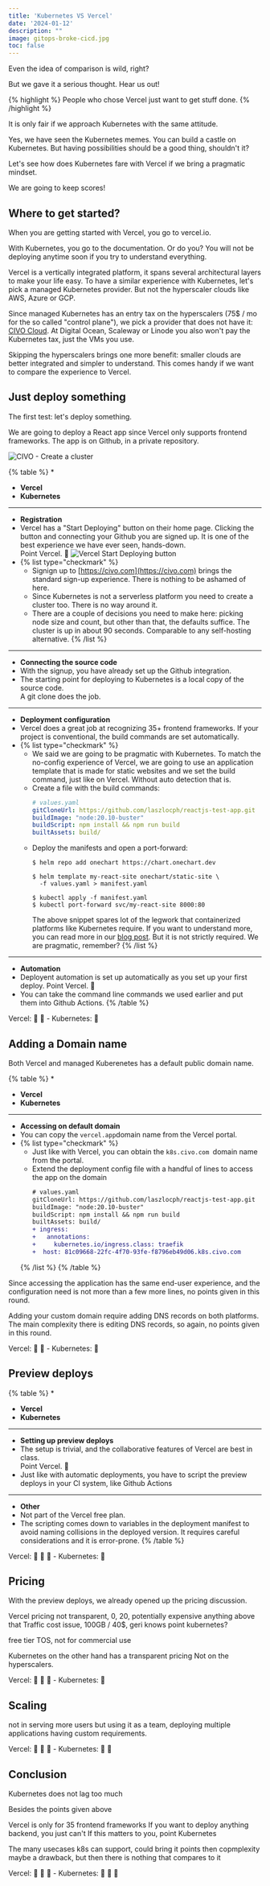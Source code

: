```yaml
---
title: 'Kubernetes VS Vercel'
date: '2024-01-12'
description: ""
image: gitops-broke-cicd.jpg
toc: false
---
```


Even the idea of comparison is wild, right?

But we gave it a serious thought. Hear us out!

{% highlight %}
People who chose Vercel just want to get stuff done.
{% /highlight %}

It is only fair if we approach Kubernetes with the same attitude.

Yes, we have seen the Kubernetes memes. You can build a castle on Kubernetes. But having possibilities should be a good thing, shouldn't it?

Let's see how does Kubernetes fare with Vercel if we bring a pragmatic mindset.

We are going to keep scores!

## Where to get started?

When you are getting started with Vercel, you go to vercel.io.

With Kubernetes, you go to the documentation. Or do you? You will not be deploying anytime soon if you try to understand everything.

Vercel is a vertically integrated platform, it spans several architectural layers to make your life easy. To have a similar experience with Kubernetes, let's pick a managed Kubernetes provider. But not the hyperscaler clouds like AWS, Azure or GCP.

Since managed Kubernetes has an entry tax on the hyperscalers (75$ / mo for the so called "control plane"), we pick a provider that does not have it: [CIVO Cloud](https://civo.com). At Digital Ocean, Scaleway or Linode you also won't pay the Kubernetes tax, just the VMs you use. 

Skipping the hyperscalers brings one more benefit: smaller clouds are better integrated and simpler to understand. This comes handy if we want to compare the experience to Vercel.

## Just deploy something

The first test: let's deploy something.

We are going to deploy a React app since Vercel only supports frontend frameworks. The app is on Github, in a private repository.

![CIVO - Create a cluster](/civo-create-cluster.png)

{% table %}
* 
* **Vercel**
* **Kubernetes**
---
* **Registration**
* Vercel has a "Start Deploying" button on their home page. Clicking the button and connecting your Github you are signed up. It is one of the best experience we have ever seen, hands-down.   
Point Vercel. 🏀 
![Vercel Start Deploying button](/start-deploying.png)
*
  {% list type="checkmark" %}
  * Signign up to [https://civo.com](https://civo.com) brings the standard sign-up experience. There is nothing to be ashamed of here.
  * Since Kubernetes is not a serverless platform you need to create a cluster too. There is no way around it.
  * There are a couple of decisions you need to make here: picking node size and count, but other than that, the defaults suffice. The cluster is up in about 90 seconds. Comparable to any self-hosting alternative.
  {% /list %}
---
* **Connecting the source code**
* With the signup, you have already set up the Github integration.
* The starting point for deploying to Kubernetes is a local copy of the source code.  
A git clone does the job.
---
* **Deployment configuration**
* Vercel does a great job at recognizing 35+ frontend frameworks. If your project is conventional, the build commands are set automatically. 
* {% list type="checkmark" %}
  * We said we are going to be pragmatic with Kubernetes. To match the no-config experience of Vercel, we are going to use an application template that is made for static websites and we set the build command, just like on Vercel. Without auto detection that is.
  * Create a file with the build commands:
    ```yaml
    # values.yaml
    gitCloneUrl: https://github.com/laszlocph/reactjs-test-app.git
    buildImage: "node:20.10-buster"
    buildScript: npm install && npm run build
    builtAssets: build/
    ```
  * Deploy the manifests and open a port-forward:
    ```
    $ helm repo add onechart https://chart.onechart.dev

    $ helm template my-react-site onechart/static-site \
      -f values.yaml > manifest.yaml
    
    $ kubectl apply -f manifest.yaml
    $ kubectl port-forward svc/my-react-site 8000:80
    ``` 
    The above snippet spares lot of the legwork that containerized platforms like Kubernetes require. If you want to understand more, you can read more in our [blog post](https://gimlet.io/blog/hosting-static-sites-on-kubernetes). But it is not strictly required. We are pragmatic, remember?
  {% /list %}

--- 
* **Automation**
* Deployent automation is set up automatically as you set up your first deploy. Point Vercel. 🏀 
* You can take the command line commands we used earlier and put them into Github Actions.
{% /table %}

Vercel: 🏀 🏀 - Kubernetes: 🚫

## Adding a Domain name

Both Vercel and managed Kuberenetes has a default public domain name.

{% table %}
* 
* **Vercel**
* **Kubernetes**
---
* **Accessing on default domain**
* You can copy the `vercel.app`domain name from the Vercel portal.
*
  {% list type="checkmark" %}
  * Just like with Vercel, you can obtain the `k8s.civo.com `domain name from the portal.
  * Extend the deployment config file with a handful of lines to access the app on the domain
    ```diff
    # values.yaml
    gitCloneUrl: https://github.com/laszlocph/reactjs-test-app.git
    buildImage: "node:20.10-buster"
    buildScript: npm install && npm run build
    builtAssets: build/
    + ingress:
    +   annotations:
    +     kubernetes.io/ingress.class: traefik
    +  host: 81c09668-22fc-4f70-93fe-f8796eb49d06.k8s.civo.com
    ```
  {% /list %}
{% /table %}

Since accessing the application has the same end-user experience, and the configuration need is not more than a few more lines, no points given in this round.

Adding your custom domain require adding DNS records on both platforms. The main complexity there is editing DNS records, so again, no points given in this round.

Vercel: 🏀 🏀 - Kubernetes: 🚫

## Preview deploys
{% table %}
* 
* **Vercel**
* **Kubernetes**
---
* **Setting up preview deploys**
* The setup is trivial, and the collaborative features of Vercel are best in class.  
Point Vercel. 🏀 
* Just like with automatic deployments, you have to script the preview deploys in your CI system, like Github Actions
---
* **Other**
* Not part of the Vercel free plan.
* The scripting comes down to variables in the deployment manifest to avoid naming collisions in the deployed version. It requires careful considerations and it is error-prone.
{% /table %}

Vercel: 🏀 🏀 🏀 - Kubernetes: 🚫

## Pricing

With the preview deploys, we already opened up the pricing discussion.

Vercel pricing not transparent, 0, 20, potentially expensive anything above that
Traffic cost issue, 100GB / 40$, geri knows
point kubernetes?

free tier TOS, not for commercial use

Kubernetes on the other hand has a transparent pricing
Not on the hyperscalers.

Vercel: 🏀 🏀 🏀 - Kubernetes: 🏀

## Scaling

not in serving more users
but using it as a team, deploying multiple applications
having custom requirements.

Vercel: 🏀 🏀 🏀 - Kubernetes: 🏀 🏀

## Conclusion

Kubernetes does not lag too much

Besides the points given above

Vercel is only for 35 frontend frameworks
If you want to deploy anything backend, you just can't
If this matters to you, point Kubernetes

The many usecases k8s can support, could bring it points
then copmplexity maybe a drawback, but then there is nothing that compares to it

Vercel: 🏀 🏀 🏀 - Kubernetes: 🏀 🏀 🏀

